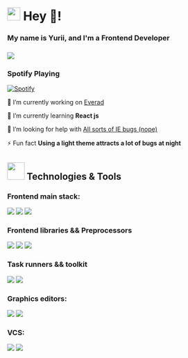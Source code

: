 # <img src="https://cultofthepartyparrot.com/parrots/hd/githubparrot.gif" width="30" height="30"/> Hey :wave:!

### My name is Yurii, and I'm a Frontend Developer

### ![](https://komarev.com/ghpvc/?username=yuriipereverziev&color=blueviolet)

### Spotify Playing

[![Spotify](https://novatorem-ten-kappa.vercel.app/api/spotify?background_color=0d1117&border_color=ffffff)](https://open.spotify.com/user/yuriipereverziev)

<!-- [![spotify-github-profile](https://spotify-github-profile.vercel.app/api/view?uid=yuriipereverziev&cover_image=true&theme=novatorem&bar_color=24d71d&bar_color_cover=false)](https://spotify-github-profile.vercel.app/api/view?uid=yuriipereverziev&redirect=true) -->



🔭 I’m currently working on [Everad](https://everad.com/)

🌱 I’m currently learning **React js**

🤝 I’m looking for help
  with [All sorts of IE bugs (nope)](https://code.tutsplus.com/tutorials/9-most-common-ie-bugs-and-how-to-fix-them--net-7764)

⚡ Fun fact **Using a light theme attracts a lot of bugs at night**
               
               

## <img src="https://media.giphy.com/media/WUlplcMpOCEmTGBtBW/giphy.gif" width="40"> Technologies & Tools

### Frontend main stack:
<p align="left">
    <img src="https://img.shields.io/badge/html5%20-%23E34F26.svg?&style=for-the-badge&logo=html5&logoColor=white"/>
    <img src="https://img.shields.io/badge/css3%20-%231572B6.svg?&style=for-the-badge&logo=css3&logoColor=white"/>
    <img src="https://img.shields.io/badge/javascript%20-%23323330.svg?&style=for-the-badge&logo=javascript&logoColor=%23F7DF1E"/>
</p>

### Frontend libraries && Preprocessors
<p align="left">
    <img src="https://img.shields.io/badge/jquery%20-%230769AD.svg?&style=for-the-badge&logo=jquery&logoColor=white"/>
    <img src="https://img.shields.io/badge/bootstrap%20-%23563D7C.svg?&style=for-the-badge&logo=bootstrap&logoColor=white"/>
    <img src="https://img.shields.io/badge/SASS%20-hotpink.svg?&style=for-the-badge&logo=SASS&logoColor=white"/>
</p>

### Task runners && toolkit
<p align="left">
    <img src="https://img.shields.io/badge/Gulp-CF4647?style=for-the-badge&logo=gulp&logoColor=white">
    <img src="https://img.shields.io/badge/node.js%20-%2343853D.svg?&style=for-the-badge&logo=node.js&logoColor=white"/>
</p>

### Graphics editors:
<p align="left">
    <img src="https://img.shields.io/badge/adobe%20photoshop%20-%2331A8FF.svg?&style=for-the-badge&logo=adobe%20photoshop&logoColor=white"/>
    <img src="https://img.shields.io/badge/figma%20-%23F24E1E.svg?&style=for-the-badge&logo=figma&logoColor=white"/>
</p>

### VCS:
<p align="left">
    <img src="https://img.shields.io/badge/git%20-%23F05033.svg?&style=for-the-badge&logo=git&logoColor=white"/>
    <img src="https://img.shields.io/badge/github%20-%23121011.svg?&style=for-the-badge&logo=github&logoColor=white"/>
</p>

[//]: # (<img src="https://github-readme-stats.vercel.app/api?username=Umorph&show_icons=true" alt="my github stats" width="420"/>&nbsp;<img src="https://github-readme-stats.vercel.app/api/top-langs/?username=Umorph&layout=compact&hide=html" alt="languages">)


